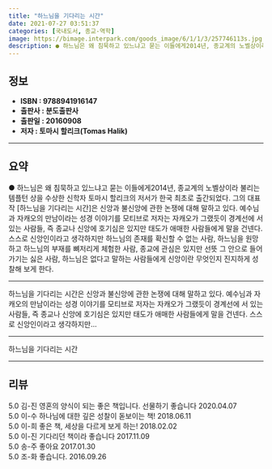 ```yaml
---
title: "하느님을 기다리는 시간"
date: 2021-07-27 03:51:37
categories: [국내도서, 종교-역학]
image: https://bimage.interpark.com/goods_image/6/1/1/3/257746113s.jpg
description: ● 하느님은 왜 침묵하고 있느냐고 묻는 이들에게2014년, 종교계의 노벨상이라 불리는 템플턴 상을 수상한 신학자 토마시 할리크의 저서가 한국 최초로 출간되었다. 그의 대표작 [하느님을 기다리는 시간]은 신앙과 불신앙에 관한 논쟁에 대해 말하고 있다. 예수님과 자캐오의 만남이라는 성경
---
```


## **정보**

- **ISBN : 9788941916147**
- **출판사 : 분도출판사**
- **출판일 : 20160908**
- **저자 : 토마시 할리크(Tomas Halik)**

------



## **요약**

●  하느님은 왜 침묵하고 있느냐고 묻는 이들에게2014년, 종교계의 노벨상이라 불리는 템플턴 상을 수상한 신학자 토마시 할리크의 저서가 한국 최초로 출간되었다. 그의 대표작 [하느님을 기다리는 시간]은 신앙과 불신앙에 관한 논쟁에 대해 말하고 있다. 예수님과 자캐오의 만남이라는 성경 이야기를 모티브로 저자는 자캐오가 그랬듯이 경계선에 서 있는 사람들, 즉 종교나 신앙에 호기심은 있지만 태도가 애매한 사람들에게 말을 건넨다. 스스로 신앙인이라고 생각하지만 하느님의 존재를 확신할 수 없는 사람, 하느님을 원망하고 하느님의 부재를 뼈저리게 체험한 사람, 종교에 관심은 있지만 선뜻 그 안으로 들어가기는 싫은 사람, 하느님은 없다고 말하는 사람들에게 신앙이란 무엇인지 진지하게 성찰해 보게 한다.

------

하느님을 기다리는 시간은 신앙과 불신앙에 관한 논쟁에 대해 말하고 있다. 예수님과 자캐오의 만남이라는 성경 이야기를 모티브로 저자는 자캐오가 그랬듯이 경계선에 서 있는 사람들, 즉 종교나 신앙에 호기심은 있지만 태도가 애매한 사람들에게 말을 건넨다. 스스로 신앙인이라고 생각하지만... 

------


하느님을 기다리는 시간 

------


## **리뷰** 

5.0 김-진 영혼의 양식이 되는 좋은 책입니다. 선물하기 좋습니다  2020.04.07 <br/>5.0 이-수 하나님에 대한 깊은 성찰이 돋보이는 책! 2018.06.11 <br/>5.0 이-희 좋은 책, 세상을 다르게 보게 하는! 2018.02.02 <br/>5.0 이-진 기다리던 책이라 좋습니다 2017.11.09 <br/>5.0 송-주 좋아요 2017.01.30 <br/>5.0 조-화 좋습니다. 2016.09.26 <br/>